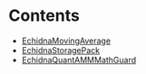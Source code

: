 

# Contents
- [EchidnaMovingAverage](echidna_moving_average.sol/contract.EchidnaMovingAverage.md)
- [EchidnaStoragePack](echidna_storage_pack.sol/contract.EchidnaStoragePack.md)
- [EchidnaQuantAMMMathGuard](echidna_update_weight_runner.sol/contract.EchidnaQuantAMMMathGuard.md)
